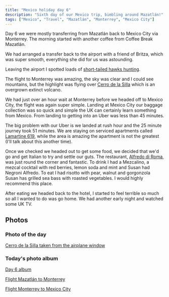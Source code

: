 ```yaml
---
title: "Mexico holiday day 6"
description: "Sixth day of our Mexico trip, bimbling around Mazatlán!"
tags: ["Mexico", "Travel", "Mazatlán", "Monterrey", "Mexico City"]
---
```


Day 6 we were mostly transferring from Mazatlán back to Mexico City via Monterrey. The morning started with another coffee from Coffee Break Mazatlán.

We had arranged a transfer back to the airport with a friend of Britza, which was super smooth, everything she did for us was astounding.

Leaving the airport I spotted loads of [short-tailed hawks hunting](https://en.wikipedia.org/wiki/Short-tailed_hawk).

The flight to Monterrey was amazing, the sky was clear and I could see mountains, but the highlight was flying over [Cerro de la Silla](https://maps.app.goo.gl/GFJsi4jz4oRccdAw7) which is an overgrown extinct volcano.

We had just over an hour wait at Monterrey before we headed off to Mexico City, the flight was again super simple. Landing at Mexico City our baggage collection was so quick and simple the UK can certainly learn something from Mexico. From landing to getting into an Uber was less than 45 minutes.

The big problem with our Uber is we landed at rush hour and the 25 minute journey took 51 minutes. We are staying on serviced apartments called [Lamartine 619](https://www.lamartine619.com.mx/home/index.html), while the area is amazing the apartment is not the greatest (I'll talk about this another time).

Once we checked we headed out to get some food, we decided that we'd go and get Italian to try and settle our guts. The restaurant, [Alfredo di Roma](https://www.alfredodiroma.rest/en), was just round the corner and fantastic. To drink I had a Mezcalino, a mezcal cocktail with red berries, lemon soda and mint and Susan had Negroni Alfredo. To eat I had risotto with pear, walnut and gorgonzola Susan has grilled sea bass with roasted vegetables. I would highly recommend this place.

After eating we headed back to the hotel, I started to feel terrible so much so all I wanted to do was go home. We had another early night and watched some UK TV.

## Photos

### Photo of the day

[Cerro de la Silla taken from the airplane window](https://flickr.com/photos/dletorey/53647296567/in/album-72177720316167918/)

### Today's photo album

[Day 6 album](https://flickr.com/photos/dletorey/albums/72177720316161696/)

[Flight Mazatlán to Monterrey](https://flickr.com/photos/dletorey/albums/72177720316167918/with/53648522229)

[Flight Monterrey to Mexico City](https://flickr.com/photos/dletorey/albums/72177720316167918/with/53648522229)